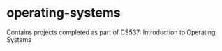 # operating-systems
Contains projects completed as part of CS537: Introduction to Operating Systems
